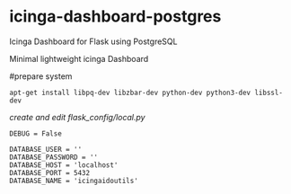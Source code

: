 # icinga-dashboard-postgres
Icinga Dashboard for Flask using PostgreSQL

Minimal lightweight icinga Dashboard

#prepare system
```
apt-get install libpq-dev libzbar-dev python-dev python3-dev libssl-dev
```

*create and edit flask_config/local.py*

```
DEBUG = False

DATABASE_USER = ''
DATABASE_PASSWORD = ''
DATABASE_HOST = 'localhost'
DATABASE_PORT = 5432
DATABASE_NAME = 'icingaidoutils'
```
